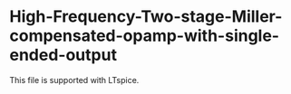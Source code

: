 # High-Frequency-Two-stage-Miller-compensated-opamp-with-single-ended-output

This file is supported with LTspice.
